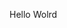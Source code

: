 Hello Wolrd























































































































































































































































































































































































































































































































































































































































































































































































































































































































































































































































































































































































































































































































































































































































































































































































































































































































































































































































































































































































































































































































































































































































































































































































































































































































































































































































































































































































































































































































































































































































































































































































































































































































































































































































































































































































































































































































































































































































































































































































































































































































































































































































































































































































































































































































































































































































































































































































































































































































































































































































































































































